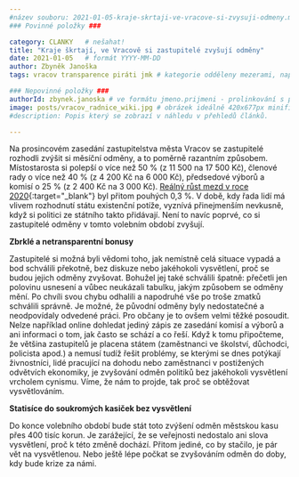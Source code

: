 ```yaml
---
#název souboru: 2021-01-05-kraje-skrtaji-ve-vracove-si-zvysuji-odmeny.md
### Povinné položky ###

category: CLANKY   # nešahat!
title: "Kraje škrtají, ve Vracově si zastupitelé zvyšují odměny"
date: 2021-01-05   # formát YYYY-MM-DD
author: Zbyněk Janoška
tags: vracov transparence piráti jmk # kategorie odděleny mezerami, např. volby zemědělství životní-prostředí piráti (viz https://jihomoravsky.pirati.cz/tags/)

### Nepovinné položky ###
authorId: zbynek.janoska # ve formátu jmeno.prijmeni - prolinkování s profilem přes uid
image: posts/vracov_radnice_wiki.jpg # obrázek ideálně 420x677px minifikovaný přes https://tinypng.com/
#description: Popis který se zobrazí v náhledu v přehledů článků.

---
```


Na prosincovém zasedání zastupitelstva města Vracov se zastupitelé rozhodli zvýšit si měsíční odměny, a to poměrně razantním způsobem. Místostarosta si polepší o více než 50 % (z 11 500 na 17 500 Kč), členové rady o více než 40 % (z 4 200 Kč na 6 000 Kč), předsedové výborů a komisí o 25 % (z 2 400 Kč na 3 000 Kč). [Reálný růst mezd v roce 2020](https://www.czso.cz/csu/czso/cri/prumerne-mzdy-3-ctvrtleti-2020){:target="_blank"} byl přitom pouhých 0,3 %. V době, kdy řada lidí má vlivem rozhodnutí státu existenční potíže, vyznívá přinejmenším nevkusně, když si politici ze státního takto přidávají. Není to navíc poprvé, co si zastupitelé odměny v tomto volebním období zvyšují.

**Zbrklé a netransparentní bonusy**

Zastupitelé si možná byli vědomi toho, jak nemístně celá situace vypadá a bod schválili překotně, bez diskuze nebo jakéhokoli vysvětlení, proč se budou jejich odměny zvyšovat. Bohužel jej také schválili špatně: přečetli jen polovinu usnesení a vůbec neukázali tabulku, jakým způsobem se odměny mění. Po chvíli svou chybu odhalili a napodruhé vše po troše zmatků schválili správně. Je možné, že původní odměny byly nedostatečné a neodpovídaly odvedené práci. Pro občany je to ovšem velmi těžké posoudit. Nelze například online dohledat jediný zápis ze zasedání komisí a výborů a ani informaci o tom, jak často se schází a co řeší. Když k tomu připočteme, že většina zastupitelů je placena státem (zaměstnanci ve školství, důchodci, policista apod.) a nemusí tudíž řešit problémy, se kterými se dnes potýkají živnostníci, lidé pracující na dohodu nebo zaměstnanci v postižených odvětvích ekonomiky, je zvyšování odměn politiků bez jakéhokoli vysvětlení vrcholem cynismu. Víme, že nám to projde, tak proč se obtěžovat vysvětlováním. 

**Statisíce do soukromých kasiček bez vysvětlení**

Do konce volebního období bude stát toto zvýšení odměn městskou kasu přes 400 tisíc korun. Je zarážející, že se veřejnosti nedostalo ani slova vysvětlení, proč k této změně dochází. Přitom jediné, co by stačilo, je pár vět na vysvětlenou. Nebo ještě lépe počkat se zvyšováním odměn do doby, kdy bude krize za námi.


